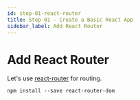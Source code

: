 ```yaml
---
id: step-01-react-router
title: Step 01 - Create a Basic React App
sidebar_label: Add React Router
---
```


# Add React Router

Let's use [react-router](https://github.com/ReactTraining/react-router) for routing.
```
npm install --save react-router-dom
```
